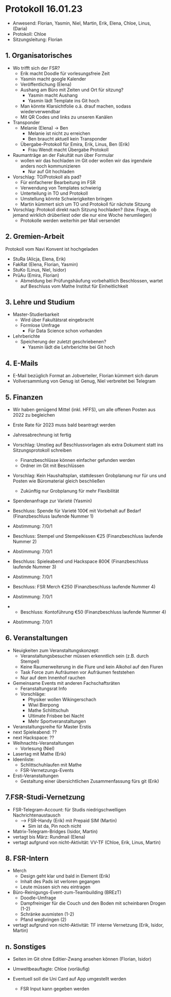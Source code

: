 ---
---

# Protokoll 16.01.23

- Anwesend: Florian, Yasmin, Niel, Martin, Erik, Elena, Chloe, Linus, (Daria)
- Protokoll: Chloe
- Sitzungsleitung: Florian

## 1. Organisatorisches

- Wo trifft sich der FSR?
  - Erik macht Doodle für vorlesungsfreie Zeit
  - Yasmin macht google Kalender
  - Veröffentlichung (Elena)
  - Aushang am Büro mit Zeiten und Ort für sitzung?
    - Yasmin macht Aushang
    - Yasmin lädt Template ins Git hoch
  - Man könnte Klarsichtfolie o.ä. drauf machen, sodass wiederverwendbar
  - Mit QR Codes und links zu unseren Kanälen
- Transponder
  - Melanie (Elena) -> Ben
    - Melanie ist nicht zu erreichen
    - Ben braucht aktuell kein Transponder
  - Übergabe-Protokoll für Emira, Erik, Linus, Ben (Erik)
    - Frau Wendt macht Übergabe Protokoll
- Raumanträge an der Fakultät nun über Formular
  - wollen wir das hochladen im Git oder wollen wir das irgendwie anders noch kommunizieren
    - Nur auf Git hochladen
- Vorschlag: TO/Protokoll als pad?
  - Für einfacherer Bearbeitung im FSR
  - Verwendung von Templates schwierig
  - Unterteilung in TO und Protokoll
  - Umstellung könnte Schwierigkeiten bringen
  - Martin kümmert sich um TO und Protokoll für nächste Sitzung
- Vorschlag: Protokoll direkt nach Sitzung hochladen? (bzw. Frage, ob jemand wirklich drüberliest oder die nur eine Woche herumliegen)
  - Protokolle werden weiterhin per Mail versendet

## 2. Gremien-Arbeit

Protokoll vom Navi Konvent ist hochgeladen

- StuRa (Alicja, Elena, Erik)
- FakRat (Elena, Florian, Yasmin)
- StuKo (Linus, Niel, Isidor)
- PrüAu (Emira, Florian)
  - Abmeldung bei Prüfungshäufung vorbehaltlich Beschlossen, wartet auf Beschluss vom Mathe Institut für Einheitlichkeit

## 3. Lehre und Studium

- Master-Studierbarkeit
  - Wird über Fakultätsrat eingebracht
  - Formlose Umfrage
    - Für Data Science schon vorhanden
- Lehrberichte
  - Speicherung der zuletzt geschriebenen?
    - Yasmin lädt die Lehrberichte bei Git hoch

## 4. E-Mails

- E-Mail bezüglich Format an Jobverteiler, Florian kümmert sich darum
- Vollversammlung von Genug ist Genug, Niel verbreitet bei Telegram

## 5. Finanzen

- Wir haben genügend Mittel (inkl. HFFS), um alle offenen Posten aus 2022 zu begleichen
- Erste Rate für 2023 muss bald beantragt werden
- Jahresabrechnung ist fertig
- Vorschlag: Umstieg auf Beschlussvorlagen als extra Dokument statt ins Sitzungsprotokoll schreiben
  - Finanzbeschlüsse können einfacher gefunden werden
  - Ordner im Git mit Beschlüssen
- Vorschlag: Kein Haushaltsplan, stattdessen Grobplanung nur für uns und Posten wie Büromaterial gleich beschließen
  - Zukünftig nur Grobplanung für mehr Flexibilität
- Spendenanfrage zur Varieté (Yasmin)

- Beschluss: Spende für Varieté 100€ mit Vorbehalt auf Bedarf (Finanzbeschluss laufende Nummer 1)
- Abstimmung: 7/0/1
- Beschluss: Stempel und Stempelkissen €25 (Finanzbeschluss laufende Nummer 2)
- Abstimmung: 7/0/1
- Beschluss: Spieleabend und Hackspace 800€ (Finanzbeschluss laufende Nummer 3)
- Abstimmung: 7/0/1
- Beschluss: FSR Merch €250 (Finanzbeschluss laufende Nummer 4)
- Abstimmung: 7/0/1
- - Beschluss: Kontoführung €50 (Finanzbeschluss laufende Nummer 4)
- Abstimmung: 7/0/1

## 6. Veranstaltungen

- Neuigkeiten zum Veranstaltungskonzept:
  - Veranstaltungsbesucher müssen erkenntlich sein (z.B. durch Stempel)
  - Keine Raumerweiterung in die Flure und kein Alkohol auf den Fluren
  - Task Force zum Aufräumen vor Aufräumen feststehen
  - Nur auf dem Innenhof rauchen
- Gemeinsame Events mit anderen Fachschaftsräten
  - Feranstaltungsrat Info
  - Vorschläge:
    - Physiker wollen Wikingerschach
    - Wiwi Bierpong
    - Mathe Schlittschuh
    - Ultimate Frisbee bei Nacht
    - Mehr Sportveranstaltungen
- Veranstaltungsreihe für Master Erstis
- next Spieleabend: ??
- next Hackspace: ??
- Weihnachts-Veranstaltungen
  - Vorlesung (Niel)
- Lasertag mit Mathe (Erik)
- Ideenliste:
  - Schlittschuhlaufen mit Mathe
  - FSR-Vernetzungs-Events
- Ersti-Veranstaltungen
  - Gestaltung einer übersichtlichen Zusammenfassung fürs git (Erik)

## 7.FSR-Studi-Vernetzung

- FSR-Telegram-Account: für Studis niedrigschwelligen Nachrichtenaustausch
  - --> FSR-Handy (Erik) mit Prepaid SIM (Martin)
    - Sim ist da, Pin noch nicht
- Matrix-Telegram-Bridges (Isidor, Martin)
- vertagt bis März: Rundmail (Elena)
- vertagt aufgrund von nicht-Aktivität: VV-TF (Chloe, Erik, Linus, Martin)

## 8. FSR-Intern

- Merch
  - Design geht klar und bald in Element (Erik)
  - Inhalt des Pads ist verloren gegangen
  - Leute müssen sich neu eintragen
- Büro-Reinigungs-Event-zum-Teambuilding (BREzT)
  - Doodle-Umfrage
  - Dampfreiniger für die Couch und den Boden mit scheinbaren Drogen (1-2)
  - Schränke ausmisten (1-2)
  - Pfand wegbringen (2)
- vertagt aufgrund von nicht-Aktivität: TF interne Vernetzung (Erik, Isidor, Martin)

## n. Sonstiges

- Seiten im Git ohne Editier-Zwang ansehen können (Florian, Isidor)

- Umweltbeauftagte: Chloe (vorläufig)

- Eventuell soll die Uni Card auf App umgestellt werden
  - FSR Input kann gegeben werden
